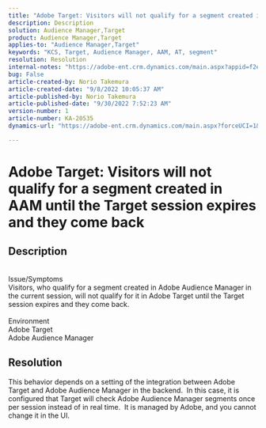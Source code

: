 ```yaml
---
title: "Adobe Target: Visitors will not qualify for a segment created in AAM until the Target session expires and they come back"
description: Description
solution: Audience Manager,Target
product: Audience Manager,Target
applies-to: "Audience Manager,Target"
keywords: "KCS, Target, Audience Manager, AAM, AT, segment"
resolution: Resolution
internal-notes: "https://adobe-ent.crm.dynamics.com/main.aspx?appid=f2e74f34-7119-ea11-a811-000d3a5936c5&forceUCI=1&newWindow=true&pagetype=entityrecord&etn=knowledgearticle&id=45e8e885-2b47-e911-a952-000d3a34ebb5"
bug: False
article-created-by: Norio Takemura
article-created-date: "9/8/2022 10:05:37 AM"
article-published-by: Norio Takemura
article-published-date: "9/30/2022 7:52:23 AM"
version-number: 1
article-number: KA-20535
dynamics-url: "https://adobe-ent.crm.dynamics.com/main.aspx?forceUCI=1&pagetype=entityrecord&etn=knowledgearticle&id=59671ac2-5d2f-ed11-9db1-002248086d3d"

---
```

# Adobe Target: Visitors will not qualify for a segment created in AAM until the Target session expires and they come back

## Description

<br>Issue/Symptoms<br>Visitors, who qualify for a segment created in Adobe Audience Manager in the current session, will not qualify for it in Adobe Target until the Target session expires and they come back.<br><br>Environment<br>Adobe Target
<br>Adobe Audience Manager

## Resolution


This behavior depends on a setting of the integration between Adobe Target and Adobe Audience Manager in the backend.  In this case, it is configured that Target will check Adobe Audience Manager segments once per session instead of in real time.  It is managed by Adobe, and you cannot change it in the UI.

